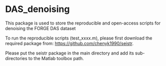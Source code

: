 # DAS_denoising

This package is used to store the reproducible and open-access scripts for denoising the FORGE DAS dataset


To run the reproducible scripts (test_xxxx.m), please first download the required package from: https://github.com/chenyk1990/seistr. 

Please put the seistr package in the main directory and add its sub-directories to the Matlab toolbox path. 




